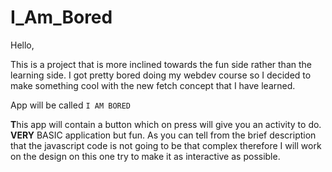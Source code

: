 # I_Am_Bored

Hello, 

This is a project that is more inclined towards the fun side rather than the learning side. I got pretty bored doing my webdev course so I decided to make something cool with the new fetch concept that I have learned. 

App will be called `I AM BORED`

**T**his app will contain a button which on press will give you an activity to do. **VERY** BASIC application but fun. As you can tell from the brief description that the javascript code is not going to be that complex therefore I will work on the design on this one try to make it as interactive as possible. 